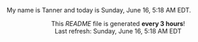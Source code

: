 My name is Tanner and today is Sunday, June 16, 5:18 AM EDT.

<p align="center">This <i>README</i> file is generated <b>every 3 hours</b>!</br>Last refresh: Sunday, June 16, 5:18 AM EDT<br /></p>

